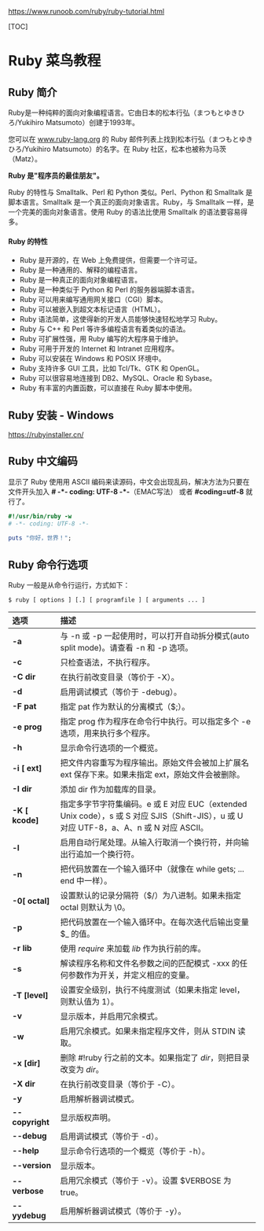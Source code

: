 https://www.runoob.com/ruby/ruby-tutorial.html

[TOC]

# Ruby 菜鸟教程



## Ruby 简介

Ruby是一种纯粹的面向对象编程语言。它由日本的松本行弘（まつもとゆきひろ/Yukihiro Matsumoto）创建于1993年。

您可以在 www.ruby-lang.org 的 Ruby 邮件列表上找到松本行弘（まつもとゆきひろ/Yukihiro Matsumoto）的名字。在 Ruby 社区，松本也被称为马茨（Matz）。

**Ruby 是"程序员的最佳朋友"。**

Ruby 的特性与 Smalltalk、Perl 和 Python 类似。Perl、Python 和 Smalltalk 是脚本语言。Smalltalk 是一个真正的面向对象语言。Ruby，与 Smalltalk 一样，是一个完美的面向对象语言。使用 Ruby 的语法比使用 Smalltalk 的语法要容易得多。

#### Ruby 的特性

- Ruby 是开源的，在 Web 上免费提供，但需要一个许可证。
- Ruby 是一种通用的、解释的编程语言。
- Ruby 是一种真正的面向对象编程语言。
- Ruby 是一种类似于 Python 和 Perl 的服务器端脚本语言。
- Ruby 可以用来编写通用网关接口（CGI）脚本。
- Ruby 可以被嵌入到超文本标记语言（HTML）。
- Ruby 语法简单，这使得新的开发人员能够快速轻松地学习 Ruby。
- Ruby 与 C++ 和 Perl 等许多编程语言有着类似的语法。
- Ruby 可扩展性强，用 Ruby 编写的大程序易于维护。
- Ruby 可用于开发的 Internet 和 Intranet 应用程序。
- Ruby 可以安装在 Windows 和 POSIX 环境中。
- Ruby 支持许多 GUI 工具，比如 Tcl/Tk、GTK 和 OpenGL。
- Ruby 可以很容易地连接到 DB2、MySQL、Oracle 和 Sybase。
- Ruby 有丰富的内置函数，可以直接在 Ruby 脚本中使用。



## Ruby 安装 - Windows

https://rubyinstaller.cn/



## Ruby 中文编码

显示了 Ruby 使用用 ASCII 编码来读源码，中文会出现乱码，解决方法为只要在文件开头加入 **# -\*- coding: UTF-8 -\*-**（EMAC写法） 或者 **#coding=utf-8** 就行了。

```ruby
#!/usr/bin/ruby -w
# -*- coding: UTF-8 -*-
 
puts "你好，世界！";
```



## Ruby 命令行选项

Ruby 一般是从命令行运行，方式如下：

```cmd
$ ruby [ options ] [.] [ programfile ] [ arguments ... ]
```

| 选项            | 描述                                                         |
| :-------------- | :----------------------------------------------------------- |
| **-a**          | 与 -n 或 -p 一起使用时，可以打开自动拆分模式(auto split mode)。请查看 -n 和 -p 选项。 |
| **-c**          | 只检查语法，不执行程序。                                     |
| **-C dir**      | 在执行前改变目录（等价于 -X）。                              |
| **-d**          | 启用调试模式（等价于 -debug）。                              |
| **-F pat**      | 指定 pat 作为默认的分离模式（$;）。                          |
| **-e prog**     | 指定 prog 作为程序在命令行中执行。可以指定多个 -e 选项，用来执行多个程序。 |
| **-h**          | 显示命令行选项的一个概览。                                   |
| **-i [ ext]**   | 把文件内容重写为程序输出。原始文件会被加上扩展名 ext 保存下来。如果未指定 ext，原始文件会被删除。 |
| **-I dir**      | 添加 dir 作为加载库的目录。                                  |
| **-K [ kcode]** | 指定多字节字符集编码。e 或 E 对应 EUC（extended Unix code），s 或 S 对应 SJIS（Shift-JIS），u 或 U 对应 UTF-8，a、A、n 或 N 对应 ASCII。 |
| **-l**          | 启用自动行尾处理。从输入行取消一个换行符，并向输出行追加一个换行符。 |
| **-n**          | 把代码放置在一个输入循环中（就像在 while gets; ... end 中一样）。 |
| **-0[ octal]**  | 设置默认的记录分隔符（$/）为八进制。如果未指定 octal 则默认为 \0。 |
| **-p**          | 把代码放置在一个输入循环中。在每次迭代后输出变量 $_ 的值。   |
| **-r lib**      | 使用 *require* 来加载 *lib* 作为执行前的库。                 |
| **-s**          | 解读程序名称和文件名参数之间的匹配模式 -xxx 的任何参数作为开关，并定义相应的变量。 |
| **-T [level]**  | 设置安全级别，执行不纯度测试（如果未指定 level，则默认值为 1）。 |
| **-v**          | 显示版本，并启用冗余模式。                                   |
| **-w**          | 启用冗余模式。如果未指定程序文件，则从 STDIN 读取。          |
| **-x [dir]**    | 删除 #!ruby 行之前的文本。如果指定了 *dir*，则把目录改变为 *dir*。 |
| **-X dir**      | 在执行前改变目录（等价于 -C）。                              |
| **-y**          | 启用解析器调试模式。                                         |
| **--copyright** | 显示版权声明。                                               |
| **--debug**     | 启用调试模式（等价于 -d）。                                  |
| **--help**      | 显示命令行选项的一个概览（等价于 -h）。                      |
| **--version**   | 显示版本。                                                   |
| **--verbose**   | 启用冗余模式（等价于 -v）。设置 $VERBOSE 为 true。           |
| **--yydebug**   | 启用解析器调试模式（等价于 -y）。                            |
